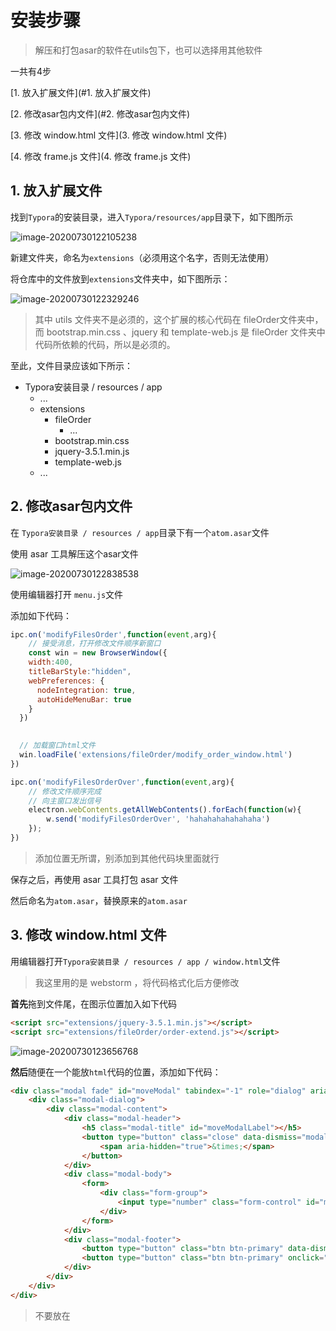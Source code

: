 # 安装步骤

> 解压和打包asar的软件在utils包下，也可以选择用其他软件

一共有4步

[1. 放入扩展文件](#1. 放入扩展文件)

[2. 修改asar包内文件](#2. 修改asar包内文件)

[3. 修改 window.html 文件](3. 修改 window.html 文件)

[4. 修改 frame.js 文件](4. 修改 frame.js 文件)

## 1. 放入扩展文件

找到`Typora`的安装目录，进入`Typora/resources/app`目录下，如下图所示

![image-20200730122105238](http://img.inaction.fun/static/16305.png)

新建文件夹，命名为`extensions`（必须用这个名字，否则无法使用）

将仓库中的文件放到`extensions`文件夹中，如下图所示：

![image-20200730122329246](http://img.inaction.fun/static/91143.png)

> 其中 utils 文件夹不是必须的，这个扩展的核心代码在 fileOrder文件夹中，而 bootstrap.min.css 、jquery 和 template-web.js 是 fileOrder 文件夹中代码所依赖的代码，所以是必须的。

至此，文件目录应该如下所示：

* Typora安装目录 / resources / app
  * ...
  * extensions
    * fileOrder
      * ...
    * bootstrap.min.css
    * jquery-3.5.1.min.js
    * template-web.js
  * ...

## 2. 修改asar包内文件

在 `Typora安装目录 / resources / app`目录下有一个`atom.asar`文件

使用 asar 工具解压这个asar文件

![image-20200730122838538](http://img.inaction.fun/static/11606.png)

使用编辑器打开 `menu.js`文件

添加如下代码：

```javascript
ipc.on('modifyFilesOrder',function(event,arg){
	// 接受消息，打开修改文件顺序新窗口
	const win = new BrowserWindow({
    width:400,
    titleBarStyle:"hidden",
    webPreferences: {
      nodeIntegration: true,
      autoHideMenuBar: true
    }
  })
	

  // 加载窗口html文件
  win.loadFile('extensions/fileOrder/modify_order_window.html')
})

ipc.on('modifyFilesOrderOver',function(event,arg){
	// 修改文件顺序完成
	// 向主窗口发出信号
	electron.webContents.getAllWebContents().forEach(function(w){
		w.send('modifyFilesOrderOver', 'hahahahahahahaha')
	});
})
```

> 添加位置无所谓，别添加到其他代码块里面就行

保存之后，再使用 asar 工具打包 asar 文件

然后命名为`atom.asar`，替换原来的`atom.asar`

## 3. 修改 window.html 文件

用编辑器打开`Typora安装目录 / resources / app / window.html`文件

> 我这里用的是 webstorm ，将代码格式化后方便修改

**首先**拖到文件尾，在图示位置加入如下代码

```html
<script src="extensions/jquery-3.5.1.min.js"></script>
<script src="extensions/fileOrder/order-extend.js"></script>
```

![image-20200730123656768](http://img.inaction.fun/static/82607.png)

**然后**随便在一个能放`html`代码的位置，添加如下代码：

```html
<div class="modal fade" id="moveModal" tabindex="-1" role="dialog" aria-labelledby="moveModalLabel" aria-hidden="true">
    <div class="modal-dialog">
        <div class="modal-content">
            <div class="modal-header">
                <h5 class="modal-title" id="moveModalLabel"></h5>
                <button type="button" class="close" data-dismiss="modal" aria-label="Close">
                    <span aria-hidden="true">&times;</span>
                </button>
            </div>
            <div class="modal-body">
                <form>
                    <div class="form-group">
                        <input type="number" class="form-control" id="move-number" value="1">
                    </div>
                </form>
            </div>
            <div class="modal-footer">
                <button type="button" class="btn btn-primary" data-dismiss="modal">Close</button>
                <button type="button" class="btn btn-primary" onclick="onClickMoveModalOKBtn()">OK</button>
            </div>
        </div>
    </div>
</div>
```

> 不要放在 <script> 等标签里面就行了

**最后**使用编辑器软件，搜索`New Folder`（我这里用的是webstorm），定位到如下代码

![image-20200730124158418](http://img.inaction.fun/static/95470.png)

在下面添加如下代码：

```html
<li class="divider"></li>
<li data-action="move_up" data-key><a role="menuitem" data-localize="Move Up" data-lg="Menu"
                                      class="state-off">Move Up</a></li>
<li data-action="move_down" data-key><a role="menuitem" data-localize="Move Down" data-lg="Menu"
                                        class="state-off">Move Down</a></li>
<li data-action="modify_order" data-key><a role="menuitem" data-localize="Modify Order" data-lg="Menu"
                                           class="state-off">Modify Order</a></li>
```

保存，完成。

## 4. 修改 frame.js 文件

用编辑器打开`Typora安装目录 / resources / app / app / window / frame.js`文件

> 我使用的仍然是 webstorm ，这个js文件是混淆压缩过的

用编辑器格式化重排一下

用编辑器搜索`open_in_new_window`，定位到如下代码：

<img src="http://img.inaction.fun/static/42668.png" alt="image-20200730124843134" style="zoom:67%;" />

这是一个`switch`语句，在上图中的底部加入如下代码：

```javascript
case "move_up":
	moveFileUp(e);
	break;
case "move_down":
	moveFileDown(e);
	break;
case"modify_order":
	modifyFilesOrder(e);
	break;
```

保存，完成。